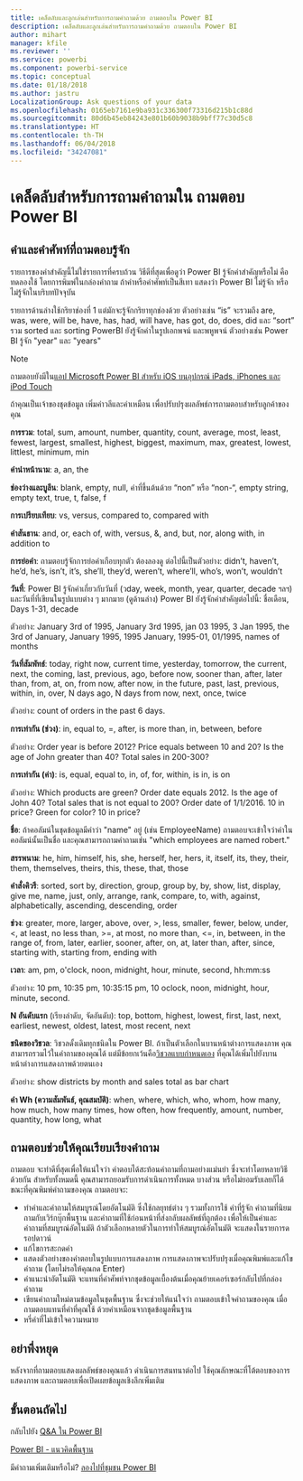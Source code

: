 ```yaml
---
title: เคล็ดลับและลูกเล่นสำหรับการถามคำถามด้วย ถามตอบใน Power BI
description: เคล็ดลับและลูกเล่นสำหรับการถามคำถามด้วย ถามตอบใน Power BI
author: mihart
manager: kfile
ms.reviewer: ''
ms.service: powerbi
ms.component: powerbi-service
ms.topic: conceptual
ms.date: 01/18/2018
ms.author: jastru
LocalizationGroup: Ask questions of your data
ms.openlocfilehash: 0165eb7161e9ba931c336300f73316d215b1c88d
ms.sourcegitcommit: 80d6b45eb84243e801b60b9038b9bff77c30d5c8
ms.translationtype: HT
ms.contentlocale: th-TH
ms.lasthandoff: 06/04/2018
ms.locfileid: "34247081"
---
```

# <a name="tips-for-asking-questions-in-power-bi-qa"></a>เคล็ดลับสำหรับการถามคำถามใน ถามตอบ Power BI
## <a name="words-and-terminology-that-qa-recognizes"></a>คำและคำศัพท์ที่ถามตอบรู้จัก
รายการของคำสำคัญนี้ไม่ใช่รายการที่ครบถ้วน  วิธีดีที่สุดเพื่อดูว่า Power BI รู้จักคำสำคัญหรือไม่ คือทดลองใช้ โดยการพิมพ์ในกล่องคำถาม  ถ้าคำหรือคำศัพท์เป็นสีเทา แสดงว่า Power BI ไม่รู้จัก หรือไม่รู้จักในบริบทปัจจุบัน

รายการด้านล่างใช้กริยาช่องที่ 1 แต่มักจะรู้จักกริยาทุกช่องด้วย ตัวอย่างเช่น “is” จะรวมถึง are, was, were, will be, have, has, had, will have, has got, do, does, did  และ “sort” รวม sorted และ sorting  PowerBI ยังรู้จักคำในรูปเอกพจน์ และพหูพจน์ ตัวอย่างเช่น Power BI รู้จัก "year" และ "years"

> [!NOTE]
> ถามตอบยังมีใน[แอป Microsoft Power BI สำหรับ iOS บนอุปกรณ์ iPads, iPhones และ iPod Touch](mobile-apps-ios-qna.md)
> 
> 

ถ้าคุณเป็นเจ้าของชุดข้อมูล เพิ่มคำวลีและคำเหมือน เพื่อปรับปรุงผลลัพธ์การถามตอบสำหรับลูกค้าของคุณ

**การรวม**: total, sum, amount, number, quantity, count, average, most, least, fewest, largest, smallest, highest, biggest, maximum, max, greatest, lowest, littlest, minimum, min

**คำนำหน้านาม**: a, an, the

**ช่องว่างและบูลีน**: blank, empty, null, คำที่ขึ้นต้นด้วย “non” หรือ “non-“, empty string, empty text, true, t, false, f

**การเปรียบเทียบ**: vs, versus, compared to, compared with

**คำสันธาน**: and, or, each of, with, versus, &, and, but, nor, along with, in addition to

**การย่อคำ**: ถามตอบรู้จักการย่อคำเกือบทุกตัว ต้องลองดู  ต่อไปนี้เป็นตัวอย่าง: didn’t, haven’t, he’d, he’s, isn’t, it’s, she’ll, they’d, weren’t, where’ll, who’s, won’t, wouldn’t

**วันที่**: Power BI รู้จักคำเกี่ยวกับวันที่ (วday, week, month, year, quarter, decade ฯลฯ) และวันที่ที่เขียนในรูปแบบต่าง ๆ มากมาย (ดูด้านล่าง) Power BI ยังรู้จักคำสำคัญต่อไปนี้: ชื่อเดือน, Days 1-31, decade

ตัวอย่าง: January 3rd of 1995, January 3rd 1995, jan 03 1995, 3 Jan 1995, the 3rd of January, January 1995, 1995 January, 1995-01, 01/1995, names of months

**วันที่สัมพัทธ์**: today, right now, current time, yesterday, tomorrow, the current, next, the coming, last, previous, ago, before now, sooner than, after, later than, from, at, on, from now, after now, in the future, past, last, previous, within, in, over, N days ago, N days from now, next, once, twice

ตัวอย่าง: count of orders in the past 6 days.

**การเท่ากัน (ช่วง)**: in, equal to, =, after, is more than, in, between, before

ตัวอย่าง: Order year is before 2012? Price equals between 10 and 20? Is the age of John greater than 40? Total sales in 200-300?

**การเท่ากัน (ค่า)**:  is, equal, equal to, in, of, for, within, is in, is on

ตัวอย่าง: Which products are green? Order date equals 2012. Is the age of John 40? Total sales that is not equal to 200? Order date of 1/1/2016. 10 in price? Green for color? 10 in price?

**ชื่อ**: ถ้าคอลัมน์ในชุดข้อมูลมีคำว่า "name" อยู่ (เช่น EmployeeName) ถามตอบจะเข้าใจว่าค่าในคอลัมน์นั้นเป็นชื่อ และคุณสามารถถามคำถามเช่น "which employees are named robert."

**สรรพนาม**: he, him, himself, his, she, herself, her, hers, it, itself, its, they, their, them, themselves, theirs, this, these, that, those

**คำสั่งคิวรี**: sorted, sort by, direction, group, group by, by, show, list, display, give me, name, just, only, arrange, rank, compare, to, with, against, alphabetically, ascending, descending, order

**ช่วง**: greater, more, larger, above, over, >, less, smaller, fewer, below, under, <,  at least, no less than, >=, at most, no more than, <=, in, between, in the range of, from, later, earlier, sooner, after, on, at, later than, after, since, starting with, starting from, ending with

**เวลา**: am, pm, o'clock, noon, midnight, hour, minute, second, hh:mm:ss

ตัวอย่าง: 10 pm, 10:35 pm, 10:35:15 pm, 10 oclock, noon, midnight, hour, minute, second.

**N อันดับแรก** (เรียงลำดับ, จัดอันดับ): top, bottom, highest, lowest, first, last, next, earliest, newest, oldest, latest, most recent, next

**ชนิดของวิชวล**: วิชวลดั้งเดิมทุกชนิดใน Power BI.  ถ้าเป็นตัวเลือกในบานหน้าต่างการแสดงภาพ คุณสามารถรวมไว้ในคำถามของคุณได้  แต่มีข้อยกเว้นคือ[วิชวลแบบกำหนดเอง](power-bi-custom-visuals.md) ที่คุณได้เพิ่มไปยังบานหน้าต่างการแสดงภาพด้วยตนเอง

ตัวอย่าง: show districts by month and sales total as bar chart

**คำ Wh (ความสัมพันธ์, คุณสมบัติ)**: when, where, which, who, whom, how many, how much, how many times, how often, how frequently, amount, number, quantity, how long, what

## <a name="qa-helps-you-phrase-the-question"></a>ถามตอบช่วยให้คุณเรียบเรียงคำถาม
ถามตอบ จะทำดีที่สุดเพื่อให้แน่ใจว่า คำตอบได้สะท้อนคำถามที่ถามอย่างแม่นยำ ซึ่งจะทำโดยหลายวิธีด้วยกัน สำหรับทั้งหมดนี้ คุณสามารถยอมรับการดำเนินการทั้งหมด บางส่วน หรือไม่ยอมรับเลยก็ได้ ขณะที่คุณพิมพ์คำถามของคุณ ถามตอบจะ:

* ทำคำและคำถามให้สมบูรณ์โดยอัตโนมัติ ซึ่งใช้กลยุทธ์ต่าง ๆ รวมทั้งการใช้ คำที่รู้จัก คำถามที่นิยมถามกับเวิร์กบุ๊กพื้นฐาน และคำถามที่ใช้ก่อนหน้าที่ส่งกลับผลลัพธ์ที่ถูกต้อง เพื่อให้เป็นคำและคำถามที่สมบูรณ์อัตโนมัติ ถ้าตัวเลือกหลายตัวในการทำให้สมบูรณ์อัตโนมัติ จะแสดงในรายการดรอปดาวน์
* แก้ไขการสะกดคำ
* แสดงตัวอย่างของคำตอบในรูปแบบการแสดงภาพ การแสดงภาพจะปรับปรุงเมื่อคุณพิมพ์และแก้ไขคำถาม (โดยไม่รอให้คุณกด Enter)
* คำแนะนำอัตโนมัติ จะแทนที่คำศัพท์จากชุดข้อมูลเบื้องต้นเมื่อคุณย้ายเคอร์เซอร์กลับไปที่กล่องคำถาม
* เขียนคำถามใหม่ตามข้อมูลในชุดพื้นฐาน ซึ่งจะช่วยให้แน่ใจว่า ถามตอบเข้าใจคำถามของคุณ เมื่อถามตอบแทนที่คำที่คุณใช้ ด้วยคำเหมือนจากชุดข้อมูลพื้นฐาน
* หรี่คำที่ไม่เข้าใจความหมาย

## <a name="dont-stop-now"></a>อย่าพึ่งหยุด
หลังจากที่ถามตอบแสดงผลลัพธ์ของคุณแล้ว ดำเนินการสนทนาต่อไป ใช้คุณลักษณะที่โต้ตอบของการแสดงภาพ และถามตอบเพื่อเปิดเผยข้อมูลเชิงลึกเพิ่มเติม

## <a name="next-steps"></a>ขั้นตอนถัดไป
กลับไปยัง [Q&A ใน Power BI](power-bi-q-and-a.md)  

[Power BI - แนวคิดพื้นฐาน](service-basic-concepts.md)  

มีคำถามเพิ่มเติมหรือไม่? [ลองไปที่ชุมชน Power BI](http://community.powerbi.com/)

